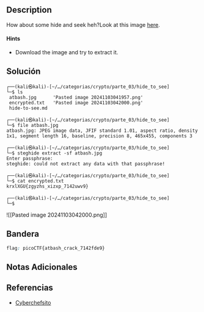 ## Description

How about some hide and seek heh?Look at this image [here](https://artifacts.picoctf.net/c/241/atbash.jpg).
#### Hints
- Download the image and try to extract it.
## Solución

```shell
┌──(kali㉿kali)-[~/…/categorias/crypto/parte_03/hide_to_see]
└─$ ls
 atbash.jpg      'Pasted image 20241103041957.png'
 encrypted.txt   'Pasted image 20241103042000.png'
 hide-to-see.md
                                                                   
┌──(kali㉿kali)-[~/…/categorias/crypto/parte_03/hide_to_see]
└─$ file atbash.jpg                                    
atbash.jpg: JPEG image data, JFIF standard 1.01, aspect ratio, density 1x1, segment length 16, baseline, precision 8, 465x455, components 3
                                                                   
┌──(kali㉿kali)-[~/…/categorias/crypto/parte_03/hide_to_see]
└─$ steghide extract -sf atbash.jpg
Enter passphrase: 
steghide: could not extract any data with that passphrase!
                                                                   
┌──(kali㉿kali)-[~/…/categorias/crypto/parte_03/hide_to_see]
└─$ cat encrypted.txt              
krxlXGU{zgyzhs_xizxp_7142uwv9}
                                                                   
┌──(kali㉿kali)-[~/…/categorias/crypto/parte_03/hide_to_see]
└─$ 
```

![[Pasted image 20241103042000.png]]
## Bandera
```css
flag: picoCTF{atbash_crack_7142fde9}
```
## Notas Adicionales

## Referencias
- [Cyberchefsito](https://gchq.github.io/CyberChef/#recipe=Atbash_Cipher()&input=a3J4bFhHVXt6Z3l6aHNfeGl6eHBfNzE0MnV3djl9)